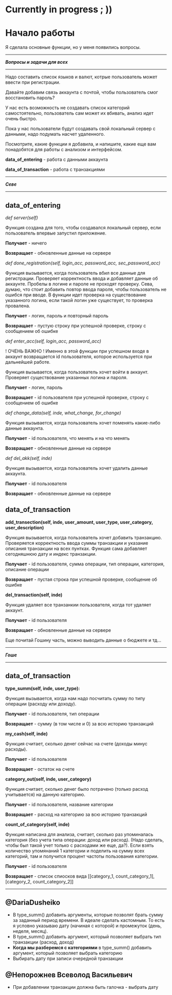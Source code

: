 # Currently in progress ; ))

# Начало работы

Я сделала основные функции, но у меня появились вопросы.

___
___Вопросы и задачи для всех___
___

Надо составить список языков и валют, котрые пользователь может ввести при регистрации.

Давайте добавим связь аккаунта с почтой, чтобы пользователь смог восстановить пароль?

У нас есть возможность не создавать список категорий самостоятельно, пользователь сам может их вбивать, анализ идет очень быстро.

Пока у нас пользователи будут создавать свой локальный сервер с данными, надо подумать насчет удаленного.

Посмотрите, какие функции я добавила, и напишите, какие еще вам понадобятся для работы с анализом и интерфейсом.

__data_of_entering__ - работа с данными аккаунтa

__data_of_transaction__ - работа с транзакциями

___
___Севе___
___
## data_of_entering
_def server(self)_

Функция создана для того, чтобы создавался локальный сервер, если пользователь впервые запустил приложение.

__Получает__ - ничего

__Возвращает__ - обновленные данные на сервере



 _def done_registration(self, login_acc, password_acc, sec_password_acc)_

Функция вызывается, когда пользователь вбил все данные для регистрации. Проверяет корректность ввода и добавляет данные об аккаунте. Пробелы в логине и пароле не проходят проверку. Сева, думаю, что стоит добавить повтор ввода пароля, чтобы пользователь не ошибся при вводе. В функции идет проверка на существование указанного логина, если такой логин уже существует, то проверка провалена.

__Получает__ - логин, пароль и повторный пароль

__Возвращает__ - пустую строку при успешной проверке, строку с сообщением об ошибке



_def enter_acc(self, login_acc, password_acc)_

! ОЧЕНЬ ВАЖНО ! Именно в этой функции при успешном входе в аккаунт возвращается id пользователя, которое используется при дальнейшей работе.

Функция вызывается, когда пользователь хочет войти в аккаунт. Проверяет существование указанных логина и пароля. 

__Получает__ - логин, пароль

__Возвращает__ - id пользователя при успешной проверке, строку с сообщением об ошибке




_def change_data(self, inde, what_change, for_change)_

Функция вызывается, когда пользователь хочет поменять какие-либо данные аккаунта. 

__Получает__ - id пользователя, что менять и на что менять

__Возвращает__ - обновленные данные на сервере



_def del_akk(self, inde)_

Функция вызывается, когда пользователь хочет удалить данные аккаунта. 

__Получает__ - id пользователя

__Возвращает__ - обновленные данные на сервере

## data_of_transaction

__add_transection(self, inde, user_amount, user_type, user_category, user_description)__

Функция вызывается, когда пользователь хочет добавить транзакцию. Проверяется корректность ввода суммы транзакции и указание описания транзакции на всех пунтках. Функция сама добавляет сегодняшнюю дату и индекс транзакции.

__Получает__ - id пользователя, сумма операции, тип операции, категория, описание операции

__Возвращает__ - пустая строка при успешной проверке, сообщение об ошибке


__del_transaction(self, inde)__

Функция удаляет все транзанкии пользователя, когда тот удаляет аккаунт.

__Получает__ - id пользователя

__Возвращает__ - обновленные данные на сервере

Еще почитай Гошину часть, можно выводить данные о бюджете и тд...


___
___Гоше___
___

## data_of_transaction

__type_summ(self, inde, user_type):__ 

Функция вызывается, когда нам надо посчитать сумму по типу операции (расходу или доходу).

__Получает__ - id пользователя, тип операции

__Возвращает__ - сумму (в том числе и 0) за всю историю транзакций




__my_cash(self, inde)__

Функция считает, сколько денег сейчас на счете (доходы минус расходы).

__Получает__ - id пользователя

__Возвращает__ - остаток на счете




__category_out(self, inde, user_category)__

Функция считает, сколько денег было потрачено (только расход учитывается) на данную категорию.

__Получает__ - id пользователя, название категории

__Возвращает__ - расход на категорию за всю историю транзакций




__count_of_category(self, inde)__

Функция написана для анализа, считает, сколько раз упоминалась категория (без учета типа операции: доход или расход). (Надо сделать, чтобы был такой учет только с расходами же еще, да?). Если взять количество упомянаний 1 категории и поделить на сумму всех категорий, там и получится процент частоты пользования категории.

__Получает__ - id пользователя

__Возвращает__ - список спиосков вида [[category_1, count_category_1], [category_2, count_category_2]]

___

## @DariaDusheiko

- В type_summ() добавить аргументы, которые позволят брать сумму за заданный период времени. В идеале сделать кастомным. То есть я условно указываю дату (начиная с которой) и промежуток (день, неделя, месяц).
- В type_summ() добавить аргумент, который позволяет выбрать тип транзакции (расход, доход)
- **Когда мы разберемся с категориями** в type_summ() добавить аргумент, который позволяет выбрать категорию
- Выбирать дату при записи очередной транзакции

## @Непорожнев Всеволод Васильевич

- При добавлении транзакции должна быть галочка - выбрать дату

